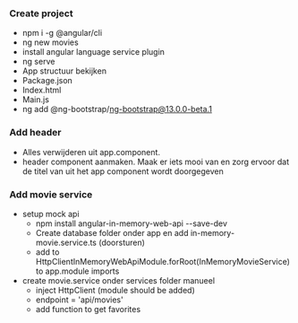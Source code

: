 ### Create project

- npm i -g @angular/cli
- ng new movies
- install angular language service plugin
- ng serve
- App structuur bekijken
- Package.json
- Index.html
- Main.js
- ng add @ng-bootstrap/ng-bootstrap@13.0.0-beta.1


### Add header

- Alles verwijderen uit app.component.
- header component aanmaken. Maak er iets mooi van en zorg ervoor dat de titel van uit het app component wordt doorgegeven

### Add movie service

- setup mock api
    - npm install angular-in-memory-web-api --save-dev
    - Create database folder onder app en add in-memory-movie.service.ts (doorsturen)
    - add to HttpClientInMemoryWebApiModule.forRoot(InMemoryMovieService) to app.module imports
- create movie.service onder services folder manueel
    - inject HttpClient (module should be added)
    - endpoint = 'api/movies'
    - add function to get favorites

